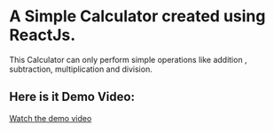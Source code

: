 # A Simple Calculator created using ReactJs.
This Calculator can only perform simple operations like addition , subtraction, multiplication and division.
## Here is it Demo Video:
[Watch the demo video](https://drive.google.com/file/d/1OxMrxYr1X-NHrgQRvVPHWfEsKWSEk0hI/view?usp=drive_link)





